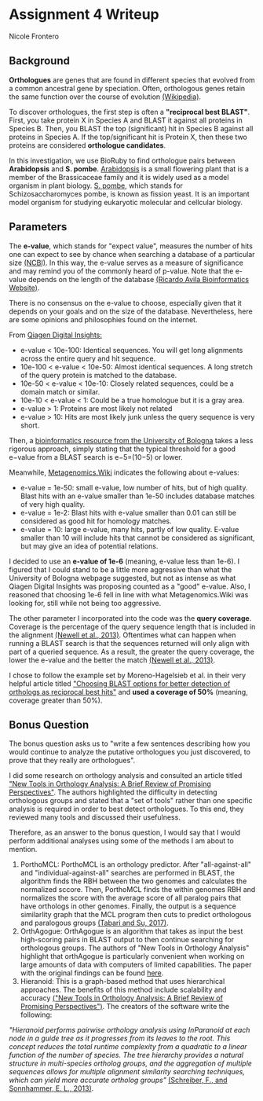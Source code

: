 # Assignment 4 Writeup
Nicole Frontero

## Background

**Orthologues** are genes that are found in different species that evolved from a common ancestral gene by speciation.  Often, orthologous genes retain the same function over the course of evolution [(Wikipedia)](https://en.wikipedia.org/wiki/Orthology).

To discover orthologues, the first step is often a **"reciprocal best BLAST"**.  First, you take protein X in Species A and BLAST it against all proteins in Species B.  Then, you BLAST the top (significant) hit in Species B against all proteins in Species A.  If the top/significant hit is Protein X, then these two proteins are considered **orthologue candidates**.  

In this investigation, we use BioRuby to find orthologue pairs between **Arabidopsis** and **S. pombe**.  [Arabidopsis](https://www.arabidopsis.org/portals/education/aboutarabidopsis.jsp) is a small flowering plant that is a member of the Brassicaceae family and it is widely used as a model organism in plant biology.  [S. pombe](https://www.ncbi.nlm.nih.gov/pmc/articles/PMC4596657/), which stands for Schizosaccharomyces pombe, is known as fission yeast.  It is an important model organism for studying eukaryotic molecular and cellcular biology.

## Parameters

The **e-value**, which stands for "expect value", measures the number of hits one can expect to see by chance when searching a database of a particular size [(NCBI)](https://blast.ncbi.nlm.nih.gov/Blast.cgi?CMD=Web&PAGE_TYPE=BlastDocs&DOC_TYPE=FAQ).  In this way, the e-value serves as a measure of significance and may remind you of the commonly heard of p-value.  Note that the e-value depends on the length of the database [(Ricardo Avila Bioinformatics Website)](https://ravilabio.info/notes/bioinformatics/e-value-bitscore.html).

There is no consensus on the e-value to choose, especially given that it depends on your goals and on the size of the database.  Nevertheless, here are some opinions and philosophies found on the internet.

From [Qiagen Digital Insights:](https://resources.qiagenbioinformatics.com/manuals/clcgenomicsworkbench/650/_E_value.html)
- e-value < 10e-100: Identical sequences. You will get long alignments across the entire query and hit sequence.
- 10e-100 < e-value < 10e-50: Almost identical sequences. A long stretch of the query protein is matched to the database.
- 10e-50 < e-value < 10e-10: Closely related sequences, could be a domain match or similar.
- 10e-10 < e-value < 1: Could be a true homologue but it is a gray area.
- e-value > 1: Proteins are most likely not related
- e-value > 10: Hits are most likely junk unless the query sequence is very short.

Then, a [bioinformatics resource from the University of Bologna](http://www.biocomp.unibo.it/casadio/LMBIOTEC/evalue) takes a less rigorous approach, simply stating that the typical threshold for a good e−value from a BLAST search is e−5=(10−5) or lower.

Meanwhile, [Metagenomics.Wiki](https://www.metagenomics.wiki/tools/blast/evalue) indicates the following about e-values: 
- e-value = 1e-50: small e-value, low number of hits, but of high quality.  Blast hits with an e-value smaller than 1e-50 includes database matches of very high quality.
- e-value = 1e-2: Blast hits with e-value smaller than 0.01 can still be considered as good hit for homology matches.
- e-value = 10: large e-value, many hits, partly of low quality.  E-value smaller than 10 will include hits that cannot be considered as significant, but may give an idea of potential relations.

I decided to use an **e-value of 1e-6** (meaning, e-value less than 1e-6).  I figured that I could stand to be a little more aggressive than what the University of Bologna webpage suggested, but not as intense as what Qiagen Digital Insights was proposing counted as a "good" e-value.  Also, I reasoned that choosing 1e-6 fell in line with what Metagenomics.Wiki was looking for, still while not being too aggressive.

The other parameter I incorporated into the code was the **query coverage**.  Coverage is the percentage of the query sequence length that is included in the alignment [(Newell et al., 2013)](https://www.ncbi.nlm.nih.gov/pmc/articles/PMC3867762/).  Oftentimes what can happen when running a BLAST search is that the sequences returned will only align with part of a queried sequence.  As a result, the greater the query coverage, the lower the e-value and the better the match [(Newell et al., 2013)](https://www.ncbi.nlm.nih.gov/pmc/articles/PMC3867762/). 

I chose to follow the example set by Moreno-Hagelsieb et al. in their very helpful article titled ["Choosing BLAST options for better detection of orthologs as reciprocal best hits"](https://academic.oup.com/bioinformatics/article/24/3/319/252715) and **used a coverage of 50%** (meaning, coverage greater than 50%).

## Bonus Question 

The bonus question asks us to "write a few sentences describing how you would continue to analyze the putative orthologues you just discovered, to prove that they really are orthologues".

I did some research on orthology analysis and consulted an article titled ["New Tools in Orthology Analysis: A Brief Review of Promising Perspectives"](https://www.frontiersin.org/articles/10.3389/fgene.2017.00165/full#h3).  The authors highlighted the difficulty in detecting orthologous groups and stated that a "set of tools" rather than one specific analysis is required in order to best detect orthologues. To this end, they reviewed many tools and discussed their usefulness.  

Therefore, as an answer to the bonus question, I would say that I would perform additional analyses using some of the methods I am about to mention.  

1. PorthoMCL: PorthoMCL is an orthology predictor.  After "all-against-all" and "individual-against-all" searches are performed in BLAST, the algorithm finds the RBH between the two genomes and calculates the normalized sccore.  Then, PorthoMCL finds the within genomes RBH and normalizes the score with the average score of all paralog pairs that have orthologs in other genomes.  Finally, the output is a sequence similarlity graph that the MCL program then cuts to predict orthologous and paralogous groups [(Tabari and Su, 2017)](https://bdataanalytics.biomedcentral.com/articles/10.1186/s41044-016-0019-8). 
2. OrthAgogue: OrthAgogue is an algorithm that takes as input the best high-scoring pairs in BLAST output to then continue searching for orthologous groups.  The authors of "New Tools in Orthology Analysis" highlight that orthAgogue is particularly convenient when working on large amounts of data with computers of limited capabilities.  The paper with the original findings can be found [here](https://academic.oup.com/bioinformatics/article/30/5/734/245731). 
3. Hieranoid: This is a graph-based method that uses hierarchical approaches.  The benefits of this method include scalability and accuracy [("New Tools in Orthology Analysis: A Brief Review of Promising Perspectives")](https://www.frontiersin.org/articles/10.3389/fgene.2017.00165/full#h3).  The creators of the software write the following:

*"Hieranoid performs pairwise orthology analysis using InParanoid at each node in a guide tree as it progresses from its leaves to the root. This concept reduces the total runtime complexity from a quadratic to a linear function of the number of species. The tree hierarchy provides a natural structure in multi-species ortholog groups, and the aggregation of multiple sequences allows for multiple alignment similarity searching techniques, which can yield more accurate ortholog groups"* [(Schreiber, F., and Sonnhammer, E. L., 2013)](https://www.sciencedirect.com/science/article/pii/S0022283613001204).

